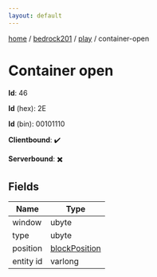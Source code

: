 ```yaml
---
layout: default
---
```


[home](/)  /  [bedrock201](/protocol/bedrock201)  /  [play](/protocol/bedrock201/play)  /  container-open

# Container open

**Id**: 46

**Id** (hex): 2E

**Id** (bin): 00101110

**Clientbound**: ✔️

**Serverbound**: ✖️

## Fields

Name | Type
---|---
window | ubyte
type | ubyte
position | [blockPosition](/protocol/bedrock201/types/block-position)
entity id | varlong

